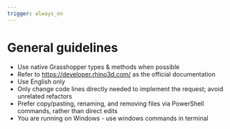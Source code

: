 ```yaml
---
trigger: always_on
---
```


# General guidelines
- Use native Grasshopper types & methods when possible
- Refer to https://developer.rhino3d.com/ as the official documentation
- Use English only
- Only change code lines directly needed to implement the request; avoid unrelated refactors
- Prefer copy/pasting, renaming, and removing files via PowerShell commands, rather than direct edits
- You are running on Windows - use windows commands in terminal